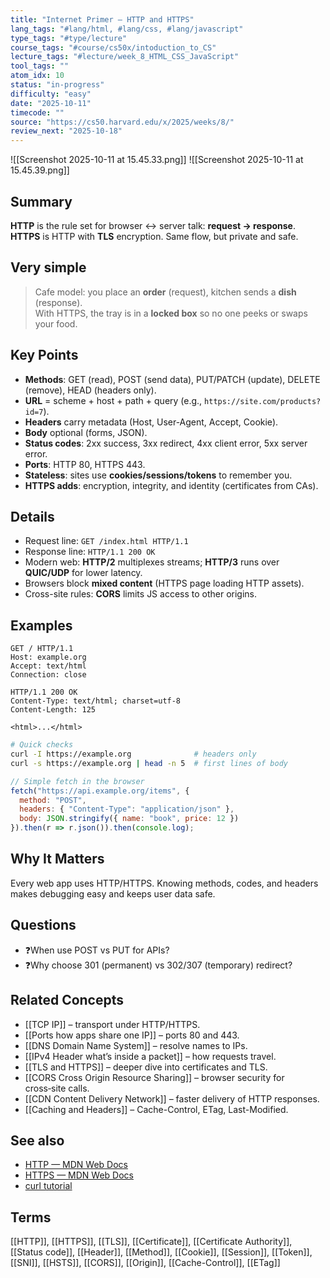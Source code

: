 ```yaml
---
title: "Internet Primer — HTTP and HTTPS"
lang_tags: "#lang/html, #lang/css, #lang/javascript"
type_tags: "#type/lecture"
course_tags: "#course/cs50x/intoduction_to_CS"
lecture_tags: "#lecture/week_8_HTML_CSS_JavaScript"
tool_tags: ""
atom_idx: 10
status: "in-progress"
difficulty: "easy"
date: "2025-10-11"
timecode: ""
source: "https://cs50.harvard.edu/x/2025/weeks/8/"
review_next: "2025-10-18"
---
```


![[Screenshot 2025-10-11 at 15.45.33.png]]
![[Screenshot 2025-10-11 at 15.45.39.png]]

## Summary
**HTTP** is the rule set for browser ↔ server talk: **request → response**.  
**HTTPS** is HTTP with **TLS** encryption. Same flow, but private and safe.

## Very simple
> Cafe model: you place an **order** (request), kitchen sends a **dish** (response).  
> With HTTPS, the tray is in a **locked box** so no one peeks or swaps your food.

## Key Points
- **Methods**: GET (read), POST (send data), PUT/PATCH (update), DELETE (remove), HEAD (headers only).  
- **URL** = scheme + host + path + query (e.g., `https://site.com/products?id=7`).  
- **Headers** carry metadata (Host, User-Agent, Accept, Cookie).  
- **Body** optional (forms, JSON).  
- **Status codes**: 2xx success, 3xx redirect, 4xx client error, 5xx server error.  
- **Ports**: HTTP 80, HTTPS 443.  
- **Stateless**: sites use **cookies/sessions/tokens** to remember you.  
- **HTTPS adds**: encryption, integrity, and identity (certificates from CAs).

## Details
- Request line: `GET /index.html HTTP/1.1`  
- Response line: `HTTP/1.1 200 OK`  
- Modern web: **HTTP/2** multiplexes streams; **HTTP/3** runs over **QUIC/UDP** for lower latency.  
- Browsers block **mixed content** (HTTPS page loading HTTP assets).  
- Cross-site rules: **CORS** limits JS access to other origins.

## Examples
```http
GET / HTTP/1.1
Host: example.org
Accept: text/html
Connection: close
```
```http
HTTP/1.1 200 OK
Content-Type: text/html; charset=utf-8
Content-Length: 125

<html>...</html>
```
```bash
# Quick checks
curl -I https://example.org              # headers only
curl -s https://example.org | head -n 5  # first lines of body
```
```js
// Simple fetch in the browser
fetch("https://api.example.org/items", {
  method: "POST",
  headers: { "Content-Type": "application/json" },
  body: JSON.stringify({ name: "book", price: 12 })
}).then(r => r.json()).then(console.log);
```

## Why It Matters
Every web app uses HTTP/HTTPS. Knowing methods, codes, and headers makes debugging easy and keeps user data safe.

## Questions
- ❓When use POST vs PUT for APIs?  
- ❓Why choose 301 (permanent) vs 302/307 (temporary) redirect?

## Related Concepts
- [[TCP IP]] – transport under HTTP/HTTPS.  
- [[Ports how apps share one IP]] – ports 80 and 443.  
- [[DNS Domain Name System]] – resolve names to IPs.  
- [[IPv4 Header what’s inside a packet]] – how requests travel.  
- [[TLS and HTTPS]] – deeper dive into certificates and TLS.  
- [[CORS Cross Origin Resource Sharing]] – browser security for cross‑site calls.  
- [[CDN Content Delivery Network]] – faster delivery of HTTP responses.  
- [[Caching and Headers]] – Cache-Control, ETag, Last-Modified.

## See also
- [HTTP — MDN Web Docs](https://developer.mozilla.org/en-US/docs/Web/HTTP)
- [HTTPS — MDN Web Docs](https://developer.mozilla.org/en-US/docs/Web/HTTP/Overview#https)
- [curl tutorial](https://curl.se/docs/manual.html)

## Terms
[[HTTP]], [[HTTPS]], [[TLS]], [[Certificate]], [[Certificate Authority]], [[Status code]], [[Header]], [[Method]], [[Cookie]], [[Session]], [[Token]], [[SNI]], [[HSTS]], [[CORS]], [[Origin]], [[Cache-Control]], [[ETag]]
